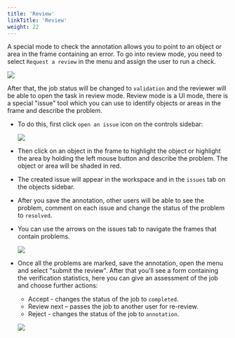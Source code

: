 ```yaml
---
title: 'Review'
linkTitle: 'Review'
weight: 22
---
```


A special mode to check the annotation allows you to point to an object or area in the frame containing an error.
To go into review mode, you need to select `Request a review` in the menu and assign the user to run a check.

![](/images/image194.jpg)

After that, the job status will be changed to `validation`
and the reviewer will be able to open the task in review mode.
Review mode is a UI mode, there is a special "issue" tool which you can use to identify objects
or areas in the frame and describe the problem.

- To do this, first click `open an issue` icon on the controls sidebar:

  ![](/images/image195.jpg)

- Then click on an object in the frame to highlight the object or highlight the area by holding the left mouse button
  and describe the problem. The object or area will be shaded in red.
- The created issue will appear in the workspace and in the `issues` tab on the objects sidebar.
- After you save the annotation, other users will be able to see the problem, comment on each issue
  and change the status of the problem to `resolved`.
- You can use the arrows on the issues tab to navigate the frames that contain problems.

  ![](/images/image196_detrac.jpg)

- Once all the problems are marked, save the annotation, open the menu and select "submit the review".
  After that you'll see a form containing the verification statistics,
  here you can give an assessment of the job and choose further actions:

  - Accept - changes the status of the job to `completed`.
  - Review next – passes the job to another user for re-review.
  - Reject - changes the status of the job to `annotation`.

  ![](/images/image197.jpg)
